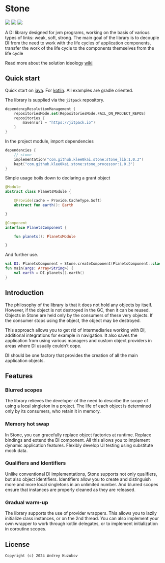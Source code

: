 # Stone

[![](https://github.com/klee0kai/stone/actions/workflows/deploy_dev.yml/badge.svg)](https://github.com/klee0kai/stone/actions/workflows/deploy_dev.yml)
[![](https://img.shields.io/badge/license-GNU_GPLv3-blue.svg?style=flat-square)](./LICENCE.md)
[![](https://jitpack.io/v/klee0kai/stone.svg)](https://jitpack.io/#klee0kai/stone)

A DI library designed for jvm programs, working on the basis of various types of links: weak, soft, strong.
The main goal of the library is to decouple DI from the need to work with the life cycles of application components,
transfer the work of the life cycle to the components themselves from the life cycle

Read more about the  solution ideology [wiki](https://github.com/klee0kai/stone/wiki)

## Quick start

Quick start on [java](https://github.com/klee0kai/stone/wiki/java_start).
For [kotlin](https://github.com/klee0kai/stone/wiki/kotlin_start).
All examples are gradle oriented.

The library is supplied via the `jitpack` repository.

```kotlin 
dependencyResolutionManagement {
    repositoriesMode.set(RepositoriesMode.FAIL_ON_PROJECT_REPOS)
    repositories {
        maven(url = "https://jitpack.io")
    }
}
```

In the project module, import dependencies

```kotlin
dependencies {
    // stone
    implementation("com.github.klee0kai.stone:stone_lib:1.0.3")
    kapt("com.github.klee0kai.stone:stone_processor:1.0.3")
}
```

Simple usage boils down to declaring a grant object

```kotlin
@Module
abstract class PlanetsModule {

    @Provide(cache = Provide.CacheType.Soft)
    abstract fun earth(): Earth 

}

@Component
interface PlanetsComponent {

    fun planets(): PlanetsModule

}
```

And further use.

```kotlin 
val DI: PlanetsComponent = Stone.createComponent(PlanetsComponent::class.java)
fun main(args: Array<String>) {
    val earth = DI.planets().earth()
}
```

## Introduction

The philosophy of the library is that it does not hold any objects by itself.
However, if the object is not destroyed in the GC, then it can be reused.
Objects in Stone are held only by the consumers of these very objects.
If the consumer stops using the object, the object may be destroyed.

This approach allows you to get rid of intermediaries working with DI,
additional integrations for example in navigation.
It also saves the application from using various managers 
and custom object providers in areas where DI usually couldn’t cope.

DI should be one factory that provides the creation of all the main application objects.

## Features

### Blurred scopes

The library relieves the developer of the need to describe the scope of using a local singleton in a project.
The life of each object is determined only by its consumers, who retain it in memory.

### Memory hot swap

In Stone, you can gracefully replace object factories at runtime.
Replace bindings and extend the DI component.
All this allows you to implement dynamic application features.
Flexibly develop UI testing using substitute mock data.

### Qualifiers and Identifiers

Unlike conventional DI implementations, Stone supports not only qualifiers, but also object identifiers.
Identifiers allow you to create and distinguish more and more local singletons in an unlimited number.
And blurred scopes ensure that instances are properly cleaned as they are released.

### Gradual warm-up

The library supports the use of provider wrappers.
This allows you to lazily initialize class instances, or on the 2nd thread.
You can also implement your own wrapper to work through kotlin delegates, or to implement initialization in coroutine scopes.

## License

```
Copyright (c) 2024 Andrey Kuzubov
```
